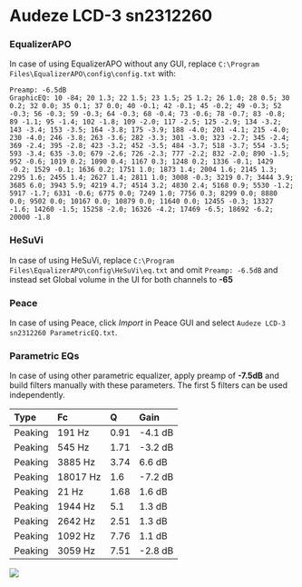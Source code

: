 # Audeze LCD-3 sn2312260

### EqualizerAPO
In case of using EqualizerAPO without any GUI, replace `C:\Program Files\EqualizerAPO\config\config.txt`
with:
```
Preamp: -6.5dB
GraphicEQ: 10 -84; 20 1.3; 22 1.5; 23 1.5; 25 1.2; 26 1.0; 28 0.5; 30 0.2; 32 0.0; 35 0.1; 37 0.0; 40 -0.1; 42 -0.1; 45 -0.2; 49 -0.3; 52 -0.3; 56 -0.3; 59 -0.3; 64 -0.3; 68 -0.4; 73 -0.6; 78 -0.7; 83 -0.8; 89 -1.1; 95 -1.4; 102 -1.8; 109 -2.0; 117 -2.5; 125 -2.9; 134 -3.2; 143 -3.4; 153 -3.5; 164 -3.8; 175 -3.9; 188 -4.0; 201 -4.1; 215 -4.0; 230 -4.0; 246 -3.8; 263 -3.6; 282 -3.3; 301 -3.0; 323 -2.7; 345 -2.4; 369 -2.4; 395 -2.8; 423 -3.2; 452 -3.5; 484 -3.7; 518 -3.7; 554 -3.5; 593 -3.4; 635 -3.0; 679 -2.6; 726 -2.3; 777 -2.2; 832 -2.0; 890 -1.5; 952 -0.6; 1019 0.2; 1090 0.4; 1167 0.3; 1248 0.2; 1336 -0.1; 1429 -0.2; 1529 -0.1; 1636 0.2; 1751 1.0; 1873 1.4; 2004 1.6; 2145 1.3; 2295 1.6; 2455 1.4; 2627 1.4; 2811 1.0; 3008 -0.3; 3219 0.7; 3444 3.9; 3685 6.0; 3943 5.9; 4219 4.7; 4514 3.2; 4830 2.4; 5168 0.9; 5530 -1.2; 5917 -1.7; 6331 -0.6; 6775 0.0; 7249 1.0; 7756 0.3; 8299 0.0; 8880 0.0; 9502 0.0; 10167 0.0; 10879 0.0; 11640 0.0; 12455 -0.3; 13327 -1.6; 14260 -1.5; 15258 -2.0; 16326 -4.2; 17469 -6.5; 18692 -6.2; 20000 -1.8
```

### HeSuVi
In case of using HeSuVi, replace `C:\Program Files\EqualizerAPO\config\HeSuVi\eq.txt` and omit `Preamp:
-6.5dB` and instead set Global volume in the UI for both channels to **-65**

### Peace
In case of using Peace, click *Import* in Peace GUI and select `Audeze LCD-3 sn2312260 ParametricEQ.txt`.

### Parametric EQs
In case of using other parametric equalizer, apply preamp of **-7.5dB** and build filters manually with
these parameters. The first 5 filters can be used independently.

| Type    | Fc       |    Q | Gain    |
|:--------|:---------|:-----|:--------|
| Peaking | 191 Hz   | 0.91 | -4.1 dB |
| Peaking | 545 Hz   | 1.71 | -3.2 dB |
| Peaking | 3885 Hz  | 3.74 | 6.6 dB  |
| Peaking | 18017 Hz | 1.6  | -7.2 dB |
| Peaking | 21 Hz    | 1.68 | 1.6 dB  |
| Peaking | 1944 Hz  | 5.1  | 1.3 dB  |
| Peaking | 2642 Hz  | 2.51 | 1.3 dB  |
| Peaking | 1092 Hz  | 7.76 | 1.1 dB  |
| Peaking | 3059 Hz  | 7.51 | -2.8 dB |

![](https://raw.githubusercontent.com/jaakkopasanen/AutoEq/master/results/innerfidelity/sbaf-serious/Audeze%20LCD-3%20sn2312260/Audeze%20LCD-3%20sn2312260.png)